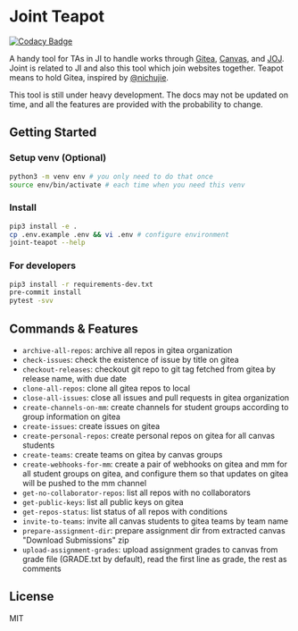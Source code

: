 # Joint Teapot

[![Codacy Badge](https://api.codacy.com/project/badge/Grade/352635b2c8534b0086b5a153db7c82e9)](https://app.codacy.com/gh/BoYanZh/Joint-Teapot?utm_source=github.com&utm_medium=referral&utm_content=BoYanZh/Joint-Teapot&utm_campaign=Badge_Grade_Settings)

A handy tool for TAs in JI to handle works through [Gitea](https://focs.ji.sjtu.edu.cn/git/), [Canvas](https://umjicanvas.com/), and [JOJ](https://joj.sjtu.edu.cn/). Joint is related to JI and also this tool which join websites together. Teapot means to hold Gitea, inspired by [@nichujie](https://github.com/nichujie).

This tool is still under heavy development. The docs may not be updated on time, and all the features are provided with the probability to change.

## Getting Started

### Setup venv (Optional)

```bash
python3 -m venv env # you only need to do that once
source env/bin/activate # each time when you need this venv
```

### Install

```bash
pip3 install -e .
cp .env.example .env && vi .env # configure environment
joint-teapot --help
```

### For developers

```bash
pip3 install -r requirements-dev.txt
pre-commit install
pytest -svv
```

## Commands & Features

- `archive-all-repos`:          archive all repos in gitea organization
- `check-issues`:               check the existence of issue by title on gitea
- `checkout-releases`:          checkout git repo to git tag fetched from gitea by release name, with due date
- `clone-all-repos`:            clone all gitea repos to local
- `close-all-issues`:           close all issues and pull requests in gitea organization
- `create-channels-on-mm`:      create channels for student groups according to group information on gitea
- `create-issues`:              create issues on gitea
- `create-personal-repos`:      create personal repos on gitea for all canvas students
- `create-teams`:               create teams on gitea by canvas groups
- `create-webhooks-for-mm`:     create a pair of webhooks on gitea and mm for all student groups on gitea, and configure them so that updates on gitea will be pushed to the mm channel
- `get-no-collaborator-repos`:  list all repos with no collaborators
- `get-public-keys`:            list all public keys on gitea
- `get-repos-status`:           list status of all repos with conditions
- `invite-to-teams`:            invite all canvas students to gitea teams by team name
- `prepare-assignment-dir`:     prepare assignment dir from extracted canvas "Download Submissions" zip
- `upload-assignment-grades`:   upload assignment grades to canvas from grade file (GRADE.txt by default), read the first line as grade, the rest as comments

## License

MIT
